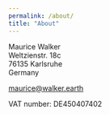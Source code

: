```yaml
---
permalink: /about/
title: "About"
---
```


Maurice Walker\
Weltzienstr. 18c\
76135 Karlsruhe\
Germany

[maurice@walker.earth](mailto:maurice@walker.earth)

VAT number: DE450407402
